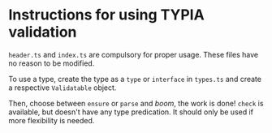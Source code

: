 # Instructions for using TYPIA validation

`header.ts` and `index.ts` are compulsory for proper usage. These files have no reason to be modified. 

To use a type, create the type as a `type` or `interface` in `types.ts` and create a respective `Validatable` object. 

Then, choose between `ensure` or `parse` and *boom*, the work is done! `check` is available, but doesn't have any type predication. It should only be used if more flexibility is needed.